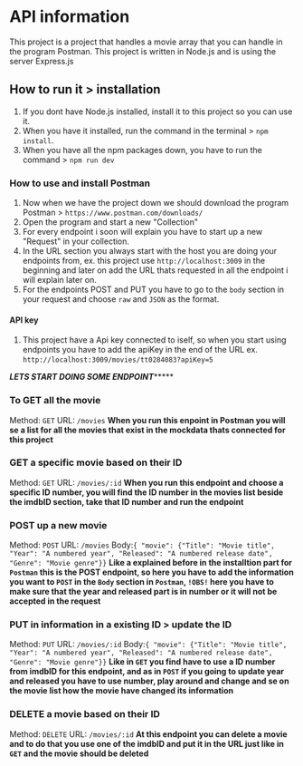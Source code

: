 # API information
This project is a project that handles a movie array that you can handle in the program Postman. 
This project is written in Node.js and is using the server Express.js

## How to run it > installation 
1. If you dont have Node.js installed, install it to this project so you can use it. 
2. When you have it installed, run the command in the terminal > `npm install`. 
3. When you have all the npm packages down, you have to run the command > `npm run dev`

### How to use and install Postman 
1. Now when we have the project down we should download the program Postman > `https://www.postman.com/downloads/ `
2. Open the program and start a new "Collection"
3. For every endpoint i soon will explain you have to start up a new "Request" in your collection. 
4. In the URL section you always start with the host you are doing your endpoints from, ex. this project use `http://localhost:3009` in the beginning and later on add the URL thats requested in all the endpoint i will explain later on.
5. For the endpoints POST and PUT you have to go to the `body` section in your request and choose `raw` and `JSON` as the format. 

#### API key
1. This project have a Api key connected to iself, so when you start using endpoints you have to add the apiKey in the end of the URL ex. `http://localhost:3009/movies/tt0284083?apiKey=5`


***********************LETS START DOING SOME ENDPOINT****************************

### To GET all the movie 
Method: `GET`
URL: `/movies`
**When you run this enpoint in Postman you will se a list for all the movies that exist in the mockdata thats connected for this project**

### GET a specific movie based on their ID 
Method: `GET`
URL: `/movies/:id`
**When you run this endpoint and choose a specific ID number, you will find the ID number in the movies list beside the imdbID section, take that ID number and run the endpoint**

### POST up a new movie 
Method: `POST`
URL: `/movies`
Body:`{ "movie": {"Title": "Movie title", "Year": "A numbered year", "Released": "A numbered release date", "Genre": "Movie genre"}}`
**Like a explained before in the installtion part for `Postman` this is the POST endpoint, so here you have to add the information you want to `POST` in the `Body` section in `Postman`, `!OBS!` here you have to make sure that the year and released part is in number or it will not be accepted in the request**
  
### PUT in information in a existing ID > update the ID 
Method: `PUT`
URL: `/movies/:id`
Body:`{ "movie": {"Title": "Movie title", "Year": "A numbered year", "Released": "A numbered release date", "Genre": "Movie genre"}}`
**Like in `GET` you find have to use a ID number from imdbID for this endpoint, and as in `POST` if you going to update year and released you have to use number, play around and change and se on the movie list how the movie have changed its information**

### DELETE a movie based on their ID
Method: `DELETE` 
URL: `/movies/:id` 
**At this endpoint you can delete a movie and to do that you use one of the imdbID and put it in the URL just like in `GET` and the movie should be deleted**



